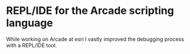 # REPL/IDE for the Arcade scripting language

While working on Arcade at esri I vastly improved the debugging process with a REPL/IDE tool.